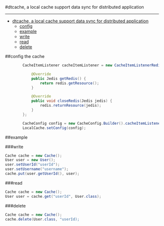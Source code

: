 #dtcache, a  local cache support data sync for distributed application


----------------

- [dtcache, a  local cache support data sync for distributed application](#dtcache-a-local-cache-support-data-sync-for-distributed-application)
  - [config](#config)
  - [example](#example)
   - [write](#write)
   - [read](#read)
   - [delete](#delete)

##config the cache
```java
    	CacheItemListener cacheItemListener = new CacheItemListenerRedisImpl() {

			@Override
			public Jedis getRedis() {
				return redis.getResource();
			}

			@Override
			public void closeRedis(Jedis jedis) {
				redis.returnResource(jedis);
			}
		};

		CacheConfig config = new CacheConfig.Builder().cacheItemListener(cacheItemListener).build();
        LocalCache.setConfig(config);
```

##example

###write 

```java
Cache cache = new Cache();
User user = new User();
user.setUserId("userId");
user.setUsername("username");
cache.put(user.getUserId(), user);
```
###read

```java
Cache cache = new Cache();
User user = cache.get("userId", User.class);
```

###delete

```java
Cache cache = new Cache();
cache.delete(User.class, "userId);
```
